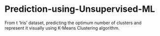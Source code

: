 # Prediction-using-Unsupervised-ML
From t ‘Iris’ dataset, predicting the optimum number of clusters and represent it visually using K-Means Clustering algorithm.

